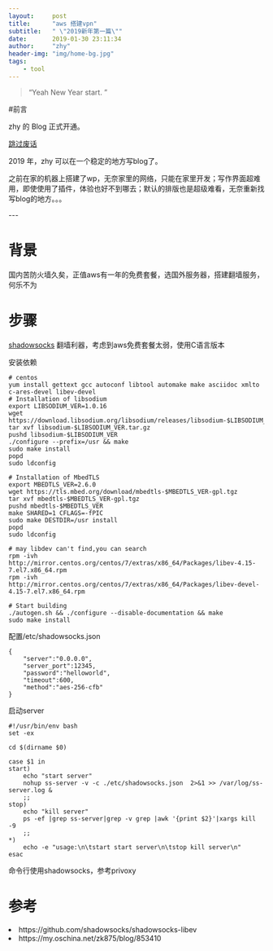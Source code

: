 ```yaml
---
layout:     post
title:      "aws 搭建vpn"
subtitle:   " \"2019新年第一篇\""
date:       2019-01-30 23:11:34
author:     "zhy"
header-img: "img/home-bg.jpg"
tags:
    - tool
---
```


> “Yeah New Year start. ”


#前言

zhy 的 Blog 正式开通。

[跳过废话](#build)



2019 年，zhy 可以在一个稳定的地方写blog了。

之前在家的机器上搭建了wp，无奈家里的网络，只能在家里开发；写作界面超难用，即使使用了插件，体验也好不到哪去；默认的排版也是超级难看，无奈重新找写blog的地方。。。


<p id = "build"></p>
---


# 背景

国内苦防火墙久矣，正值aws有一年的免费套餐，选国外服务器，搭建翻墙服务，何乐不为

# 步骤
[shadowsocks](https://github.com/shadowsocks/shadowsocks-libev) 翻墙利器，考虑到aws免费套餐太弱，使用C语言版本

安装依赖

```
# centos
yum install gettext gcc autoconf libtool automake make asciidoc xmlto c-ares-devel libev-devel
# Installation of libsodium
export LIBSODIUM_VER=1.0.16
wget https://download.libsodium.org/libsodium/releases/libsodium-$LIBSODIUM_VER.tar.gz
tar xvf libsodium-$LIBSODIUM_VER.tar.gz
pushd libsodium-$LIBSODIUM_VER
./configure --prefix=/usr && make
sudo make install
popd
sudo ldconfig

# Installation of MbedTLS
export MBEDTLS_VER=2.6.0
wget https://tls.mbed.org/download/mbedtls-$MBEDTLS_VER-gpl.tgz
tar xvf mbedtls-$MBEDTLS_VER-gpl.tgz
pushd mbedtls-$MBEDTLS_VER
make SHARED=1 CFLAGS=-fPIC
sudo make DESTDIR=/usr install
popd
sudo ldconfig

# may libdev can't find,you can search 
rpm -ivh http://mirror.centos.org/centos/7/extras/x86_64/Packages/libev-4.15-7.el7.x86_64.rpm
rpm -ivh http://mirror.centos.org/centos/7/extras/x86_64/Packages/libev-devel-4.15-7.el7.x86_64.rpm

# Start building
./autogen.sh && ./configure --disable-documentation && make
sudo make install
```
配置/etc/shadowsocks.json

```
{
    "server":"0.0.0.0",
    "server_port":12345,
    "password":"helloworld",
    "timeout":600,
    "method":"aes-256-cfb"
}
```
启动server

```
#!/usr/bin/env bash
set -ex

cd $(dirname $0)

case $1 in
start)
	echo "start server"
	nohup ss-server -v -c ./etc/shadowsocks.json  2>&1 >> /var/log/ss-server.log &
	;;
stop)
	echo "kill server"
	ps -ef |grep ss-server|grep -v grep |awk '{print $2}'|xargs kill -9
	;;
*)
	echo -e "usage:\n\tstart start server\n\tstop kill server\n"
esac
```
命令行使用shadowsocks，参考privoxy

# 参考
<lo>
<li>https://github.com/shadowsocks/shadowsocks-libev
<li>https://my.oschina.net/zk875/blog/853410
<lo>
